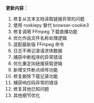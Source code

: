 **更新内容：**

1. 修复从文本文档读取链接异常的问题
2. 使用 rookiepy 替代 browser-cookie3
3. 修复调用 FFmpeg 下载直播功能
4. 优化作品文件名称处理逻辑
5. 适配最新版 FFmpeg 命令
6. 日志不再记录请求体数据
7. 捕获中断程序的异常错误
8. 优化重定向链接获取逻辑
9. 新增文件断点续传功能
10. 修复删除下载记录功能
11. 捕获响应码异常的错误
12. 修复其他已知问题
13. 其他细节优化
